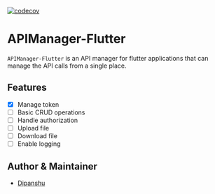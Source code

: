 [![codecov](https://codecov.io/gh/101Loop/APIManager-Flutter/branch/master/graph/badge.svg?token=770R0EZKQG)](undefined)

# APIManager-Flutter

`APIManager-Flutter` is an API manager for flutter applications that can manage the API calls from a single place.<br>

## Features

- [x] Manage token
- [ ] Basic CRUD operations
- [ ] Handle authorization
- [ ] Upload file
- [ ] Download file
- [ ] Enable logging

## Author & Maintainer

- [Dipanshu](https://github.com/iamdipanshusingh)
